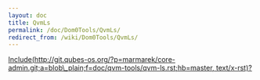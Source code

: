 ```yaml
---
layout: doc
title: QvmLs
permalink: /doc/Dom0Tools/QvmLs/
redirect_from: /wiki/Dom0Tools/QvmLs/
---
```


[Include(http://git.qubes-os.org/?p=marmarek/core-admin.git;a=blob\_plain;f=doc/qvm-tools/qvm-ls.rst;hb=master, text/x-rst)?](/doc/Dom0Tools/Include(http%3A/git.qubes-os.org?p=marmarek/core-admin.git;a=blob_plain;f=doc/qvm-tools/qvm-ls.rst;hb=master,%20text/x-rst))
